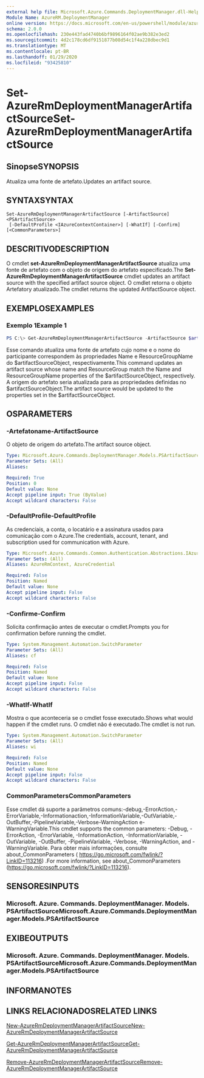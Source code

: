 ```yaml
---
external help file: Microsoft.Azure.Commands.DeploymentManager.dll-Help.xml
Module Name: AzureRM.DeploymentManager
online version: https://docs.microsoft.com/en-us/powershell/module/azurerm.deploymentmanager/set-azurermdeploymentmanagerartifactsource
schema: 2.0.0
ms.openlocfilehash: 230e443fad4740b6bf9896164f02ae9b382e3ed2
ms.sourcegitcommit: 4d2c178cd6df9151877b08d54c1f4a228dbec9d1
ms.translationtype: MT
ms.contentlocale: pt-BR
ms.lasthandoff: 01/29/2020
ms.locfileid: "93425810"
---
```

# <span data-ttu-id="13f23-101">Set-AzureRmDeploymentManagerArtifactSource</span><span class="sxs-lookup"><span data-stu-id="13f23-101">Set-AzureRmDeploymentManagerArtifactSource</span></span>

## <span data-ttu-id="13f23-102">Sinopse</span><span class="sxs-lookup"><span data-stu-id="13f23-102">SYNOPSIS</span></span>
<span data-ttu-id="13f23-103">Atualiza uma fonte de artefato.</span><span class="sxs-lookup"><span data-stu-id="13f23-103">Updates an artifact source.</span></span>

## <span data-ttu-id="13f23-104">SYNTAX</span><span class="sxs-lookup"><span data-stu-id="13f23-104">SYNTAX</span></span>

```
Set-AzureRmDeploymentManagerArtifactSource [-ArtifactSource] <PSArtifactSource>
 [-DefaultProfile <IAzureContextContainer>] [-WhatIf] [-Confirm] [<CommonParameters>]
```

## <span data-ttu-id="13f23-105">DESCRITIVO</span><span class="sxs-lookup"><span data-stu-id="13f23-105">DESCRIPTION</span></span>
<span data-ttu-id="13f23-106">O cmdlet **set-AzureRmDeploymentManagerArtifactSource** atualiza uma fonte de artefato com o objeto de origem do artefato especificado.</span><span class="sxs-lookup"><span data-stu-id="13f23-106">The **Set-AzureRmDeploymentManagerArtifactSource** cmdlet updates an artifact source with the specified artifact source object.</span></span>
<span data-ttu-id="13f23-107">O cmdlet retorna o objeto Artefatory atualizado.</span><span class="sxs-lookup"><span data-stu-id="13f23-107">The cmdlet returns the updated ArtifactSource object.</span></span>

## <span data-ttu-id="13f23-108">EXEMPLOS</span><span class="sxs-lookup"><span data-stu-id="13f23-108">EXAMPLES</span></span>

### <span data-ttu-id="13f23-109">Exemplo 1</span><span class="sxs-lookup"><span data-stu-id="13f23-109">Example 1</span></span>
```powershell
PS C:\> Get-AzureRmDeploymentManagerArtifactSource -ArtifactSource $artifactSourceObject
```

<span data-ttu-id="13f23-110">Esse comando atualiza uma fonte de artefato cujo nome e o nome do participante correspondem às propriedades Name e ResourceGroupName do $artifactSourceObject, respectivamente.</span><span class="sxs-lookup"><span data-stu-id="13f23-110">This command updates an artifact source whose name and ResourceGroup match the Name and ResourceGroupName properties of the $artifactSourceObject, respectively.</span></span>
<span data-ttu-id="13f23-111">A origem do artefato seria atualizada para as propriedades definidas no $artifactSourceObject.</span><span class="sxs-lookup"><span data-stu-id="13f23-111">The artifact source would be updated to the properties set in the $artifactSourceObject.</span></span>

## <span data-ttu-id="13f23-112">OS</span><span class="sxs-lookup"><span data-stu-id="13f23-112">PARAMETERS</span></span>

### <span data-ttu-id="13f23-113">-Artefatoname</span><span class="sxs-lookup"><span data-stu-id="13f23-113">-ArtifactSource</span></span>
<span data-ttu-id="13f23-114">O objeto de origem do artefato.</span><span class="sxs-lookup"><span data-stu-id="13f23-114">The artifact source object.</span></span>

```yaml
Type: Microsoft.Azure.Commands.DeploymentManager.Models.PSArtifactSource
Parameter Sets: (All)
Aliases:

Required: True
Position: 0
Default value: None
Accept pipeline input: True (ByValue)
Accept wildcard characters: False
```

### <span data-ttu-id="13f23-115">-DefaultProfile</span><span class="sxs-lookup"><span data-stu-id="13f23-115">-DefaultProfile</span></span>
<span data-ttu-id="13f23-116">As credenciais, a conta, o locatário e a assinatura usados para comunicação com o Azure.</span><span class="sxs-lookup"><span data-stu-id="13f23-116">The credentials, account, tenant, and subscription used for communication with Azure.</span></span>

```yaml
Type: Microsoft.Azure.Commands.Common.Authentication.Abstractions.IAzureContextContainer
Parameter Sets: (All)
Aliases: AzureRmContext, AzureCredential

Required: False
Position: Named
Default value: None
Accept pipeline input: False
Accept wildcard characters: False
```

### <span data-ttu-id="13f23-117">-Confirme</span><span class="sxs-lookup"><span data-stu-id="13f23-117">-Confirm</span></span>
<span data-ttu-id="13f23-118">Solicita confirmação antes de executar o cmdlet.</span><span class="sxs-lookup"><span data-stu-id="13f23-118">Prompts you for confirmation before running the cmdlet.</span></span>

```yaml
Type: System.Management.Automation.SwitchParameter
Parameter Sets: (All)
Aliases: cf

Required: False
Position: Named
Default value: None
Accept pipeline input: False
Accept wildcard characters: False
```

### <span data-ttu-id="13f23-119">-WhatIf</span><span class="sxs-lookup"><span data-stu-id="13f23-119">-WhatIf</span></span>
<span data-ttu-id="13f23-120">Mostra o que aconteceria se o cmdlet fosse executado.</span><span class="sxs-lookup"><span data-stu-id="13f23-120">Shows what would happen if the cmdlet runs.</span></span> <span data-ttu-id="13f23-121">O cmdlet não é executado.</span><span class="sxs-lookup"><span data-stu-id="13f23-121">The cmdlet is not run.</span></span>

```yaml
Type: System.Management.Automation.SwitchParameter
Parameter Sets: (All)
Aliases: wi

Required: False
Position: Named
Default value: None
Accept pipeline input: False
Accept wildcard characters: False
```

### <span data-ttu-id="13f23-122">CommonParameters</span><span class="sxs-lookup"><span data-stu-id="13f23-122">CommonParameters</span></span>
<span data-ttu-id="13f23-123">Esse cmdlet dá suporte a parâmetros comuns:-debug,-ErrorAction,-ErrorVariable,-Informationaction,-InformationVariable,-OutVariable,-OutBuffer,-PipelineVariable,-Verbose-WarningAction e-WarningVariable.</span><span class="sxs-lookup"><span data-stu-id="13f23-123">This cmdlet supports the common parameters: -Debug, -ErrorAction, -ErrorVariable, -InformationAction, -InformationVariable, -OutVariable, -OutBuffer, -PipelineVariable, -Verbose, -WarningAction, and -WarningVariable.</span></span> <span data-ttu-id="13f23-124">Para obter mais informações, consulte about_CommonParameters ( https://go.microsoft.com/fwlink/?LinkID=113216) .</span><span class="sxs-lookup"><span data-stu-id="13f23-124">For more information, see about_CommonParameters (https://go.microsoft.com/fwlink/?LinkID=113216).</span></span>

## <span data-ttu-id="13f23-125">SENSORES</span><span class="sxs-lookup"><span data-stu-id="13f23-125">INPUTS</span></span>

### <span data-ttu-id="13f23-126">Microsoft. Azure. Commands. DeploymentManager. Models. PSArtifactSource</span><span class="sxs-lookup"><span data-stu-id="13f23-126">Microsoft.Azure.Commands.DeploymentManager.Models.PSArtifactSource</span></span>

## <span data-ttu-id="13f23-127">EXIBE</span><span class="sxs-lookup"><span data-stu-id="13f23-127">OUTPUTS</span></span>

### <span data-ttu-id="13f23-128">Microsoft. Azure. Commands. DeploymentManager. Models. PSArtifactSource</span><span class="sxs-lookup"><span data-stu-id="13f23-128">Microsoft.Azure.Commands.DeploymentManager.Models.PSArtifactSource</span></span>

## <span data-ttu-id="13f23-129">INFORMA</span><span class="sxs-lookup"><span data-stu-id="13f23-129">NOTES</span></span>

## <span data-ttu-id="13f23-130">LINKS RELACIONADOS</span><span class="sxs-lookup"><span data-stu-id="13f23-130">RELATED LINKS</span></span>

[<span data-ttu-id="13f23-131">New-AzureRmDeploymentManagerArtifactSource</span><span class="sxs-lookup"><span data-stu-id="13f23-131">New-AzureRmDeploymentManagerArtifactSource</span></span>](./New-AzureRmDeploymentManagerArtifactSource.md)

[<span data-ttu-id="13f23-132">Get-AzureRmDeploymentManagerArtifactSource</span><span class="sxs-lookup"><span data-stu-id="13f23-132">Get-AzureRmDeploymentManagerArtifactSource</span></span>](./Get-AzureRmDeploymentManagerArtifactSource.md)

[<span data-ttu-id="13f23-133">Remove-AzureRmDeploymentManagerArtifactSource</span><span class="sxs-lookup"><span data-stu-id="13f23-133">Remove-AzureRmDeploymentManagerArtifactSource</span></span>](./Remove-AzureRmDeploymentManagerArtifactSource.md)